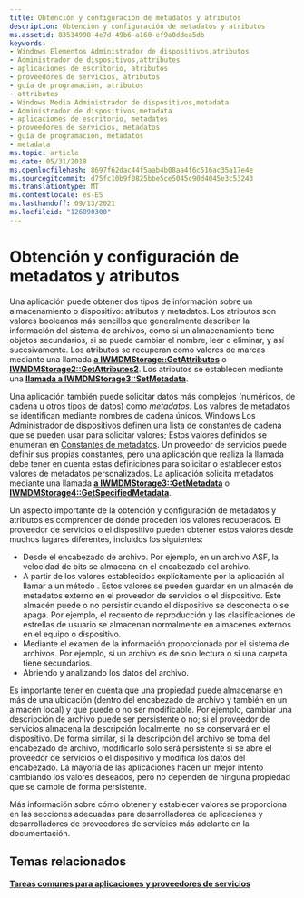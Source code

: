 ```yaml
---
title: Obtención y configuración de metadatos y atributos
description: Obtención y configuración de metadatos y atributos
ms.assetid: 83534998-4e7d-49b6-a160-ef9a0ddea5db
keywords:
- Windows Elementos Administrador de dispositivos,atributos
- Administrador de dispositivos,attributes
- aplicaciones de escritorio, atributos
- proveedores de servicios, atributos
- guía de programación, atributos
- attributes
- Windows Media Administrador de dispositivos,metadata
- Administrador de dispositivos,metadata
- aplicaciones de escritorio, metadatos
- proveedores de servicios, metadatos
- guía de programación, metadatos
- metadata
ms.topic: article
ms.date: 05/31/2018
ms.openlocfilehash: 8697f62dac44f5aab4b08aa4f6c516ac35a17e4e
ms.sourcegitcommit: d75fc10b9f0825bbe5ce5045c90d4045e3c53243
ms.translationtype: MT
ms.contentlocale: es-ES
ms.lasthandoff: 09/13/2021
ms.locfileid: "126890300"
---
```

# <a name="getting-and-setting-metadata-and-attributes"></a>Obtención y configuración de metadatos y atributos

Una aplicación puede obtener dos tipos de información sobre un almacenamiento o dispositivo: atributos y metadatos. Los atributos son valores booleanos más sencillos que generalmente describen la información del sistema de archivos, como si un almacenamiento tiene objetos secundarios, si se puede cambiar el nombre, leer o eliminar, y así sucesivamente. Los atributos se recuperan como valores de marcas mediante una llamada [**a IWMDMStorage::GetAttributes**](/windows/desktop/api/mswmdm/nf-mswmdm-iwmdmstorage-getattributes) o [**IWMDMStorage2::GetAttributes2**](/windows/desktop/api/mswmdm/nf-mswmdm-iwmdmstorage2-getattributes2). Los atributos se establecen mediante una [**llamada a IWMDMStorage3::SetMetadata**](/windows/desktop/api/mswmdm/nf-mswmdm-iwmdmstorage3-setmetadata).

Una aplicación también puede solicitar datos más complejos (numéricos, de cadena u otros tipos de datos) como *metadatos.* Los valores de metadatos se identifican mediante nombres de cadena únicos. Windows Los Administrador de dispositivos definen una lista de constantes de cadena que se pueden usar para solicitar valores; Estos valores definidos se enumeran en [Constantes de metadatos](metadata-constants.md). Un proveedor de servicios puede definir sus propias constantes, pero una aplicación que realiza la llamada debe tener en cuenta estas definiciones para solicitar o establecer estos valores de metadatos personalizados. La aplicación solicita metadatos mediante una llamada [**a IWMDMStorage3::GetMetadata**](/windows/desktop/api/mswmdm/nf-mswmdm-iwmdmstorage3-getmetadata) o [**IWMDMStorage4::GetSpecifiedMetadata**](/windows/desktop/api/mswmdm/nf-mswmdm-iwmdmstorage4-getspecifiedmetadata).

Un aspecto importante de la obtención y configuración de metadatos y atributos es comprender de dónde proceden los valores recuperados. El proveedor de servicios o el dispositivo pueden obtener estos valores desde muchos lugares diferentes, incluidos los siguientes:

-   Desde el encabezado de archivo. Por ejemplo, en un archivo ASF, la velocidad de bits se almacena en el encabezado del archivo.
-   A partir de los valores establecidos explícitamente por la aplicación al llamar a un método . Estos valores se pueden guardar en un almacén de metadatos externo en el proveedor de servicios o el dispositivo. Este almacén puede o no persistir cuando el dispositivo se desconecta o se apaga. Por ejemplo, el recuento de reproducción y las clasificaciones de estrellas de usuario se almacenan normalmente en almacenes externos en el equipo o dispositivo.
-   Mediante el examen de la información proporcionada por el sistema de archivos. Por ejemplo, si un archivo es de solo lectura o si una carpeta tiene secundarios.
-   Abriendo y analizando los datos del archivo.

Es importante tener en cuenta que una propiedad puede almacenarse en más de una ubicación (dentro del encabezado de archivo y también en un almacén local) y que puede o no ser modificable. Por ejemplo, cambiar una descripción de archivo puede ser persistente o no; si el proveedor de servicios almacena la descripción localmente, no se conservará en el dispositivo. De forma similar, si la descripción del archivo se toma del encabezado de archivo, modificarlo solo será persistente si se abre el proveedor de servicios o el dispositivo y modifica los datos del encabezado. La mayoría de las aplicaciones hacen un mejor intento cambiando los valores deseados, pero no dependen de ninguna propiedad que se cambie de forma persistente.

Más información sobre cómo obtener y establecer valores se proporciona en las secciones adecuadas para desarrolladores de aplicaciones y desarrolladores de proveedores de servicios más adelante en la documentación.

## <a name="related-topics"></a>Temas relacionados

<dl> <dt>

[**Tareas comunes para aplicaciones y proveedores de servicios**](tasks-common-to-applications-and-service-providers.md)
</dt> </dl>

 

 




